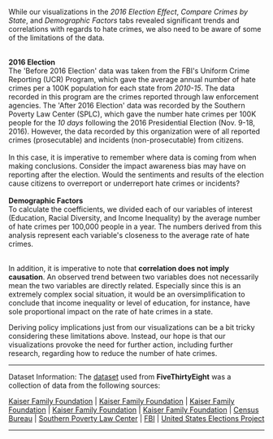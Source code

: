 While our visualizations in the _2016 Election Effect_, 
_Compare Crimes by State_, and _Demographic Factors_ tabs revealed significant 
trends and correlations with regards to hate crimes, we also need to be aware of
some of the limitations of the data.

<p class = "indented"> 
  <br>
  <b>2016 Election</b>
  <br>
  The 'Before 2016 Election' data was taken from the FBI's Uniform Crime 
  Reporting (UCR) Program, which gave the average annual number of hate crimes 
  per a 100K population for each state from <i>2010-15</i>. The data recorded 
  in this program are the crimes reported through law enforcement agencies. The 
  'After 2016 Election' data was recorded by the Southern Poverty Law Center 
  (SPLC), which gave the number hate crimes per 100K people for the 
  <i>10 days</i> following the 2016 Presidential Election (Nov. 9-18, 2016). 
  However, the data recorded by this organization were of all reported crimes 
  (prosecutable) and incidents (non-prosecutable) from citizens.
  <br>
  <br>
  In this case, it is imperative to remember where data is coming from when
  making conclusions. Consider the impact awareness bias may have on reporting 
  after the election. Would the sentiments and results of the election cause 
  citizens to overreport or underreport hate crimes or incidents?
  <br>
  <br>
  <b>Demographic Factors</b>
  <br>
  To calculate the coefficients, we divided each of our variables of interest 
  (Education, Racial Diversity, and Income Inequality) by the average number of 
  hate crimes per 100,000 people in a year. The numbers derived from this 
  analysis represent each variable's closeness to the average rate of hate 
  crimes.
  <br>
  <br>
</p>

In addition, it is imperative to note that 
**correlation does not imply causation**. An observed trend between two 
variables does not necessarily mean the two variables are directly related. 
Especially since this is an extremely complex social situation, it would be an 
oversimplification to conclude that income inequality or level of education, for 
instance, have sole proportional impact on the rate of hate crimes in a state.

Deriving policy implications just from our visualizations can be a bit tricky 
considering these limitations above. Instead, our hope is that our 
visualizations provoke the need for further action, including further research, 
regarding how to reduce the number of hate crimes.

***
Dataset Information:
The [dataset](https://github.com/fivethirtyeight/data/tree/master/hate-crimes) 
used from **FiveThirtyEight** was a collection of data from the following 
sources:  

[Kaiser Family Foundation](https://www.kff.org/other/state-indicator/median-annual-income/?currentTimeframe=0&sortModel=%7B%22colId%22:%22Location%22,%22sort%22:%22asc%22%7D) | [Kaiser Family Foundation](https://www.kff.org/other/state-indicator/unemployment-rate/?currentTimeframe=0&sortModel=%7B%22colId%22:%22Location%22,%22sort%22:%22asc%22%7D) | [Kaiser Family Foundation](https://www.kff.org/other/state-indicator/unemployment-rate/?currentTimeframe=0&sortModel=%7B%22colId%22:%22Location%22,%22sort%22:%22asc%22%7D) | [Kaiser Family Foundation](https://www.kff.org/other/state-indicator/distribution-by-citizenship-status/?currentTimeframe=0&sortModel=%7B%22colId%22:%22Location%22,%22sort%22:%22asc%22%7D) | [Kaiser Family Foundation](https://www.kff.org/other/state-indicator/distribution-by-raceethnicity/?currentTimeframe=0&sortModel=%7B%22colId%22:%22Location%22,%22sort%22:%22asc%22%7D) | [Census Bureau](https://www.census.gov/prod/2012pubs/p20-566.pdf) | [Southern Poverty Law Center](https://www.splcenter.org/20161129/ten-days-after-harassment-and-intimidation-aftermath-election) | [FBI](https://ucr.fbi.gov/hate-crime) | [United States Elections Project](http://www.electproject.org/2016g)  

***